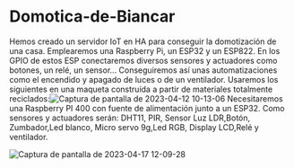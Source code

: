 # Domotica-de-Biancar
Hemos creado un servidor IoT en HA para conseguir la domotización de una casa. Emplearemos una Raspberry Pi, un ESP32 y un ESP822. En los GPIO de estos ESP conectaremos diversos sensores y actuadores como botones, un relé, un sensor... Conseguiremos así unas automatizaciones como el encendido y apagado de luces o de un ventilador. Usaremos los siguientes en una maqueta construída a partir de materiales totalmente reciclados:![Captura de pantalla de 2023-04-12 10-13-06](https://user-images.githubusercontent.com/129267030/231399176-264dbbc5-c4dd-4e64-9cf1-fbd195f1c4ed.png)
Necesitaremos una Raspberry PI 400 con fuente de alimentación junto a un ESP32. Como sensores y actuadores serán: DHT11, PIR, Sensor Luz LDR,Botón, Zumbador,Led blanco, Micro servo 9g,Led RGB, Display LCD,Relé y ventilador.

![Captura de pantalla de 2023-04-17 12-09-28](https://user-images.githubusercontent.com/129267030/232455553-6cd36f70-fa45-4eff-a54e-6ccfcdd84681.png)
